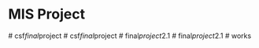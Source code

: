 # MIS Project
#   c s f _ f i n a l _ p r o j e c t  
 #   c s f _ f i n a l _ p r o j e c t  
 #   f i n a l _ p r o j e c t _ 2 . 1  
 #   f i n a l _ p r o j e c t _ 2 . 1  
 #   w o r k s  
 